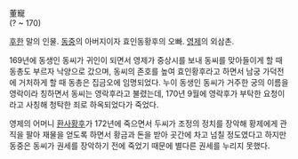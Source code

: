 董寵  
(? ~ 170)

[후한](%ED%9B%84%ED%95%9C.md) 말의 인물. [동중](%EB%8F%99%EC%A4%91.md)의 아버지이자
효인동황후의 오빠. [영제](%EC%98%81%EC%A0%9C#s-2.md)의 외삼촌.

169년에 동생인 동씨가 귀인이 되면서 영제가 중상시를 보내 동씨를 맞아들이게 할 때 동총도 부르자 낙양으로 갔으며, 동씨의 존호를 높여
효인황후라고 하면서 남궁 가덕전에 거처하게 할 때 동총은 집금오에 임명되었다. 누이 동생인 동씨가 거주한 궁의 이름을 영락이라 칭하면서
동씨는 영락후라고 불렸는데, 170년 9월에 영락후가 부탁한 요청이라고 사칭해 청탁한 죄로 하옥되었다가 죽었다.

영제의 어머니 [환사황후](%ED%99%98%EC%82%AC%ED%99%A9%ED%9B%84.md)가 172년에 죽으면서 두씨가 조정의
정치를 장악해 황제에게 관직을 팔아 재물을 얻도록 하면서 황금과 돈을 받아 곳간에 차고 넘칠 정도였다고 하지만 동중은 동씨가 권세를 장악하기
전에 죽었기 때문에 별다른 권세를 누리지 못했다.

